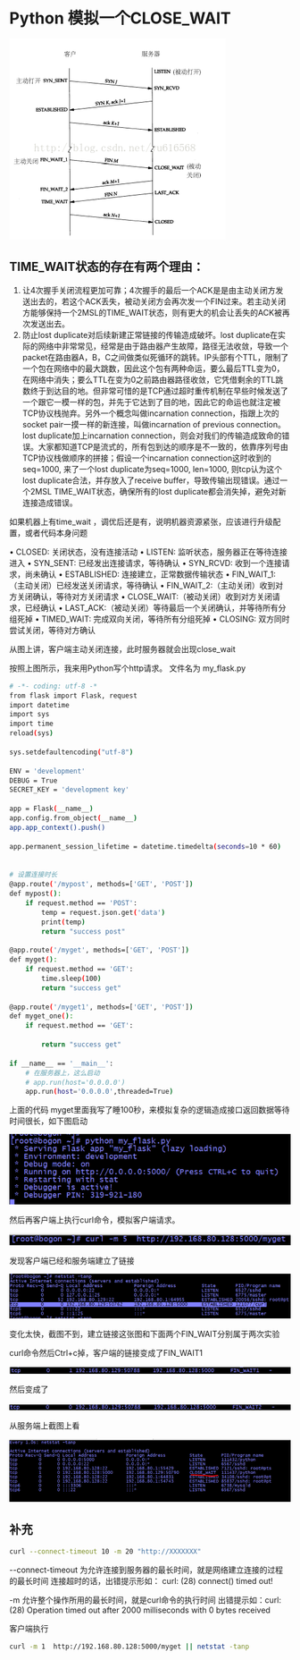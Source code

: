 # Python 模拟一个CLOSE_WAIT



![](https://raw.githubusercontent.com/yinzhipeng123/Picture_Bed/main/202207200400715.png)

## TIME_WAIT状态的存在有两个理由：

1. 让4次握手关闭流程更加可靠；4次握手的最后一个ACK是是由主动关闭方发送出去的，若这个ACK丢失，被动关闭方会再次发一个FIN过来。若主动关闭方能够保持一个2MSL的TIME_WAIT状态，则有更大的机会让丢失的ACK被再次发送出去。
2. 防止lost duplicate对后续新建正常链接的传输造成破坏。lost duplicate在实际的网络中非常常见，经常是由于路由器产生故障，路径无法收敛，导致一个packet在路由器A，B，C之间做类似死循环的跳转。IP头部有个TTL，限制了一个包在网络中的最大跳数，因此这个包有两种命运，要么最后TTL变为0，在网络中消失；要么TTL在变为0之前路由器路径收敛，它凭借剩余的TTL跳数终于到达目的地。但非常可惜的是TCP通过超时重传机制在早些时候发送了一个跟它一模一样的包，并先于它达到了目的地，因此它的命运也就注定被TCP协议栈抛弃。另外一个概念叫做incarnation connection，指跟上次的socket pair一摸一样的新连接，叫做incarnation of previous connection。lost duplicate加上incarnation connection，则会对我们的传输造成致命的错误。大家都知道TCP是流式的，所有包到达的顺序是不一致的，依靠序列号由TCP协议栈做顺序的拼接；假设一个incarnation connection这时收到的seq=1000, 来了一个lost duplicate为seq=1000, len=1000, 则tcp认为这个lost duplicate合法，并存放入了receive buffer，导致传输出现错误。通过一个2MSL TIME_WAIT状态，确保所有的lost duplicate都会消失掉，避免对新连接造成错误。

如果机器上有time_wait ，调优后还是有，说明机器资源紧张，应该进行升级配置，或者代码本身问题

• CLOSED: 关闭状态，没有连接活动
• LISTEN: 监听状态，服务器正在等待连接进入
• SYN_SENT: 已经发出连接请求，等待确认
• SYN_RCVD: 收到一个连接请求，尚未确认
• ESTABLISHED: 连接建立，正常数据传输状态
• FIN_WAIT_1:（主动关闭）已经发送关闭请求，等待确认
• FIN_WAIT_2:（主动关闭）收到对方关闭确认，等待对方关闭请求
• CLOSE_WAIT:（被动关闭）收到对方关闭请求，已经确认
• LAST_ACK:（被动关闭）等待最后一个关闭确认，并等待所有分组死掉
• TIMED_WAIT: 完成双向关闭，等待所有分组死掉
• CLOSING: 双方同时尝试关闭，等待对方确认



从图上讲，客户端主动关闭连接，此时服务器就会出现close_wait

按照上图所示，我来用Python写个http请求。
文件名为 my_flask.py

```bash
# -*- coding: utf-8 -*
from flask import Flask, request
import datetime
import sys
import time
reload(sys)

sys.setdefaultencoding("utf-8")

ENV = 'development'
DEBUG = True
SECRET_KEY = 'development key'

app = Flask(__name__)
app.config.from_object(__name__)
app.app_context().push()

app.permanent_session_lifetime = datetime.timedelta(seconds=10 * 60)


# 设置连接时长
@app.route('/mypost', methods=['GET', 'POST'])
def mypost():
    if request.method == 'POST':
        temp = request.json.get('data')
        print(temp)
        return "success post"

@app.route('/myget', methods=['GET', 'POST'])
def myget():
    if request.method == 'GET':
        time.sleep(100)
        return "success get"

@app.route('/myget1', methods=['GET', 'POST'])
def myget_one():
    if request.method == 'GET':
        
        return "success get"

if __name__ == '__main__':
    # 在服务器上，这么启动
    # app.run(host='0.0.0.0')
    app.run(host='0.0.0.0',threaded=True)
```

上面的代码 myget里面我写了睡100秒，来模拟复杂的逻辑造成接口返回数据等待时间很长，如下图启动

![](https://raw.githubusercontent.com/yinzhipeng123/Picture_Bed/main/202207200412655.png)

然后再客户端上执行curl命令，模拟客户端请求。

![](https://raw.githubusercontent.com/yinzhipeng123/Picture_Bed/main/202207200413573.png)

发现客户端已经和服务端建立了链接

![](https://raw.githubusercontent.com/yinzhipeng123/Picture_Bed/main/202207200414378.png)

变化太快，截图不到，建立链接这张图和下面两个FIN_WAIT分别属于两次实验

curl命令然后Ctrl+c掉，客户端的链接变成了FIN_WAIT1

![](https://raw.githubusercontent.com/yinzhipeng123/Picture_Bed/main/202207200416669.png)

然后变成了

![](https://raw.githubusercontent.com/yinzhipeng123/Picture_Bed/main/202207200416862.png)



从服务端上截图上看 

![](https://raw.githubusercontent.com/yinzhipeng123/Picture_Bed/main/202207200418885.png)



## 补充

```bash
curl --connect-timeout 10 -m 20 "http://XXXXXXX"
```

--connect-timeout 为允许连接到服务器的最长时间，就是网络建立连接的过程的最长时间
连接超时的话，出错提示形如： curl: (28) connect() timed out!

-m 允许整个操作所用的最长时间，就是curl命令的执行时间
出错提示如：curl: (28) Operation timed out after 2000 milliseconds with 0 bytes received

客户端执行

```bash
curl -m 1  http://192.168.80.128:5000/myget || netstat -tanp
```

